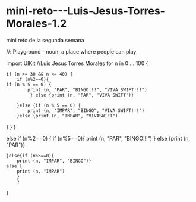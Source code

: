 # mini-reto---Luis-Jesus-Torres-Morales-1.2
mini reto de la segunda semana

//: Playground - noun: a place where people can play

import UIKit
//Luis Jesus Torres Morales
for n in 0 ... 100 {
    
    if (n >= 30 && n <= 40) {
        if (n%2==0){
    if (n % 5 == 0) {
            print (n, "PAR", "BINGO!!!", "VIVA SWIFT!!!")
             } else {print (n, "PAR", "VIVA SWIFT")}

        }else {if (n % 5 == 0) {
            print (n, "IMPAR", "BINGO", "VIVA SWIFT!!!")
        }else {print (n, "IMPAR", "VIVASWIFT")
}
}
}

else if (n%2==0) {
    if (n%5==0){
        print (n, "PAR", "BINGO!!!")
    } else {print (n, "PAR")}
    
    }else{if (n%5==0){
        print (n, "IMPAR", "BINGO")}
    else {
        print (n, "IMPAR")
        }
        }
}
